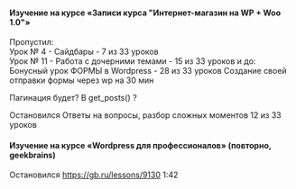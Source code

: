 #### Изучение на курсе «Записи курса "Интернет-магазин на WP + Woo 1.0"»   
  Пропустил:  
    Урок № 4 - Сайдбары - 7 из 33 уроков    
    Урок № 11 - Работа с дочерними темами - 15 из 33 уроков
    и до:
    Бонусный урок ФОРМЫ в Wordpress - 28 из 33 уроков
      Создание своей отправки формы через wp
        на 30 мин 

  Пагинация будет? В get_posts() ? 

  Остановился 
    Ответы на вопросы, разбор сложных моментов 
      12 из 33 уроков



#### Изучение на курсе «Wordpress для профессионалов» (повторно, geekbrains)
  Остановился
    https://gb.ru/lessons/9130
      1:42